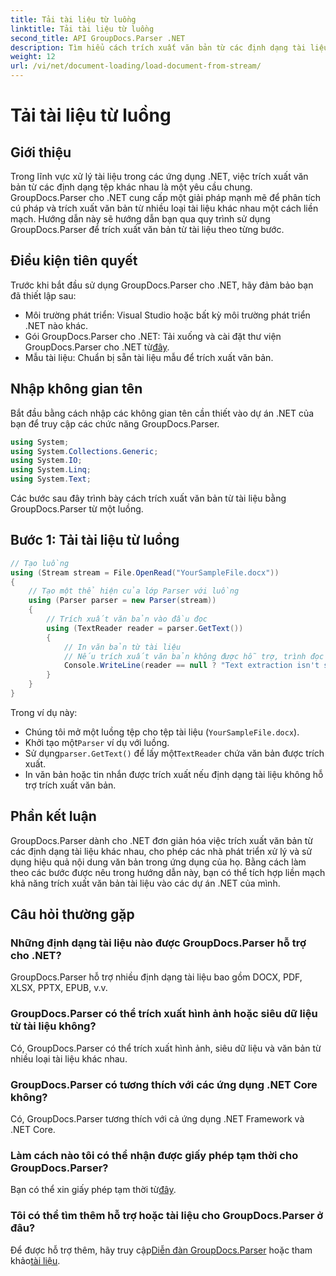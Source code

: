 ```yaml
---
title: Tải tài liệu từ luồng
linktitle: Tải tài liệu từ luồng
second_title: API GroupDocs.Parser .NET
description: Tìm hiểu cách trích xuất văn bản từ các định dạng tài liệu khác nhau trong .NET bằng GroupDocs.Parser. Hướng dẫn từng bước với các ví dụ về mã.
weight: 12
url: /vi/net/document-loading/load-document-from-stream/
---
```


# Tải tài liệu từ luồng

## Giới thiệu
Trong lĩnh vực xử lý tài liệu trong các ứng dụng .NET, việc trích xuất văn bản từ các định dạng tệp khác nhau là một yêu cầu chung. GroupDocs.Parser cho .NET cung cấp một giải pháp mạnh mẽ để phân tích cú pháp và trích xuất văn bản từ nhiều loại tài liệu khác nhau một cách liền mạch. Hướng dẫn này sẽ hướng dẫn bạn qua quy trình sử dụng GroupDocs.Parser để trích xuất văn bản từ tài liệu theo từng bước.
## Điều kiện tiên quyết
Trước khi bắt đầu sử dụng GroupDocs.Parser cho .NET, hãy đảm bảo bạn đã thiết lập sau:
- Môi trường phát triển: Visual Studio hoặc bất kỳ môi trường phát triển .NET nào khác.
-  Gói GroupDocs.Parser cho .NET: Tải xuống và cài đặt thư viện GroupDocs.Parser cho .NET từ[đây](https://releases.groupdocs.com/parser/net/).
- Mẫu tài liệu: Chuẩn bị sẵn tài liệu mẫu để trích xuất văn bản.
## Nhập không gian tên
Bắt đầu bằng cách nhập các không gian tên cần thiết vào dự án .NET của bạn để truy cập các chức năng GroupDocs.Parser.
```csharp
using System;
using System.Collections.Generic;
using System.IO;
using System.Linq;
using System.Text;
```

Các bước sau đây trình bày cách trích xuất văn bản từ tài liệu bằng GroupDocs.Parser từ một luồng.
## Bước 1: Tải tài liệu từ luồng
```csharp
// Tạo luồng
using (Stream stream = File.OpenRead("YourSampleFile.docx"))
{
    // Tạo một thể hiện của lớp Parser với luồng
    using (Parser parser = new Parser(stream))
    {
        // Trích xuất văn bản vào đầu đọc
        using (TextReader reader = parser.GetText())
        {
            // In văn bản từ tài liệu
            // Nếu trích xuất văn bản không được hỗ trợ, trình đọc sẽ không có giá trị
            Console.WriteLine(reader == null ? "Text extraction isn't supported" : reader.ReadToEnd());
        }
    }
}
```
Trong ví dụ này:
- Chúng tôi mở một luồng tệp cho tệp tài liệu (`YourSampleFile.docx`).
-  Khởi tạo một`Parser` ví dụ với luồng.
-  Sử dụng`parser.GetText()` để lấy một`TextReader` chứa văn bản được trích xuất.
- In văn bản hoặc tin nhắn được trích xuất nếu định dạng tài liệu không hỗ trợ trích xuất văn bản.
## Phần kết luận
GroupDocs.Parser dành cho .NET đơn giản hóa việc trích xuất văn bản từ các định dạng tài liệu khác nhau, cho phép các nhà phát triển xử lý và sử dụng hiệu quả nội dung văn bản trong ứng dụng của họ. Bằng cách làm theo các bước được nêu trong hướng dẫn này, bạn có thể tích hợp liền mạch khả năng trích xuất văn bản tài liệu vào các dự án .NET của mình.

## Câu hỏi thường gặp
### Những định dạng tài liệu nào được GroupDocs.Parser hỗ trợ cho .NET?
GroupDocs.Parser hỗ trợ nhiều định dạng tài liệu bao gồm DOCX, PDF, XLSX, PPTX, EPUB, v.v.
### GroupDocs.Parser có thể trích xuất hình ảnh hoặc siêu dữ liệu từ tài liệu không?
Có, GroupDocs.Parser có thể trích xuất hình ảnh, siêu dữ liệu và văn bản từ nhiều loại tài liệu khác nhau.
### GroupDocs.Parser có tương thích với các ứng dụng .NET Core không?
Có, GroupDocs.Parser tương thích với cả ứng dụng .NET Framework và .NET Core.
### Làm cách nào tôi có thể nhận được giấy phép tạm thời cho GroupDocs.Parser?
 Bạn có thể xin giấy phép tạm thời từ[đây](https://purchase.groupdocs.com/temporary-license/).
### Tôi có thể tìm thêm hỗ trợ hoặc tài liệu cho GroupDocs.Parser ở đâu?
 Để được hỗ trợ thêm, hãy truy cập[Diễn đàn GroupDocs.Parser](https://forum.groupdocs.com/c/parser/17) hoặc tham khảo[tài liệu](https://tutorials.groupdocs.com/parser/net/).

